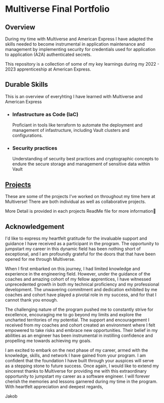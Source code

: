 # Multiverse Final Portfolio

## Overview

During my time with Multiverse and American Express I have adapted the skills needed to become instrumental in application maintenance and management by implementing security for credentials used for application to application (A2A) authenticated secrets.

This repository is a collection of some of my key learnings during my 2022 - 2023 apprenticeship at American Express.

## Durable Skills
This is an overview of everyhting I have learned with Multiverse and American Express
- ### Infastructure as Code (IaC)
  Proficiant in tools like terraform to automate the deployment and management of infastructure, including Vault clusters and configurations.
- ### Security practices
  Understanding of security best practices and cryptographic concepts to endure the secure storage and management of sensitive data within Vault

## [Projects](https://github.com/jxkobrxyes/Multiverse-Final-Portfolio/tree/main/Projects)
These are some of the projects I've worked on throughout my time here at Multiverse! There are both individual as well as collaborative projects.

More Detail is provided in each projects ReadMe file for more information👀

## Acknowledgement
I'd like to express my heartfelt gratitude for the invaluable support and guidance I have received as a participant in the program. The opportunity to jumpstart my career in this dynamic field has been nothing short of exceptional, and I am profoundly grateful for the doors that that have been opened for me through Multiverse.

When I first embarked on this journey, I had limited knowledge and experience in the engineering field. However, under the guidance of the coaches and amazing cohort of my fellow apprentices, I have witnessed unprecedented growth in both my technical proficiency and my professional development. The unwavering commitment and dedication exhibited by me coaches and cohort have played a pivotal role in my success, and for that I cannot thank you enough.

The challenging nature of the program pushed me to constantly strive for excellence, encouraging me to go beyond my limits and explore the uncharted territories of my potential. The support and encouragement I received from my coaches and cohort created an environment where I felt empowered to take risks and embrace new opportunities. Their belief in my abilities as an engineer has been instrumental in instilling confidence and propelling me towards achieving my goals.

I am excited to embark on the next phase of my career, armed with the knowledge, skills, and network I have gained from your program. I am confident that the foundation I have built through your auspices will serve as a stepping stone to future success.
Once again, I would like to extend my sincerest thanks to Multiverse for providing me with this extraordinary opportunity to jumpstart my career as a software engineer. I will forever cherish the memories and lessons garnered during my time in the program.
With heartfelt appreciation and deepest regards,

Jakob


